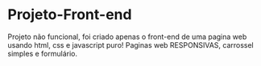 # Projeto-Front-end
 Projeto não funcional, foi criado apenas o front-end de uma pagina web usando html, css e javascript puro! Paginas web RESPONSIVAS, carrossel simples e formulário.
